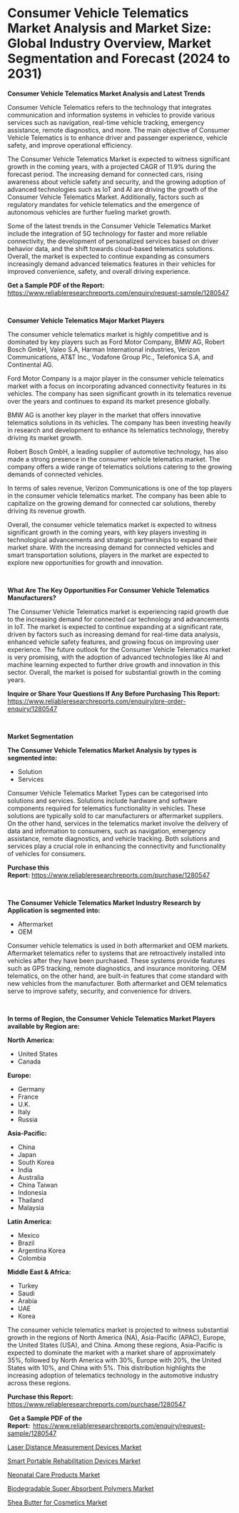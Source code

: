 <p><h1>Consumer Vehicle Telematics Market Analysis and Market Size: Global Industry Overview, Market Segmentation and Forecast (2024 to 2031)</h1></p><p><strong>Consumer Vehicle Telematics Market Analysis and Latest Trends</strong></p>
<p><p>Consumer Vehicle Telematics refers to the technology that integrates communication and information systems in vehicles to provide various services such as navigation, real-time vehicle tracking, emergency assistance, remote diagnostics, and more. The main objective of Consumer Vehicle Telematics is to enhance driver and passenger experience, vehicle safety, and improve operational efficiency.</p><p>The Consumer Vehicle Telematics Market is expected to witness significant growth in the coming years, with a projected CAGR of 11.9% during the forecast period. The increasing demand for connected cars, rising awareness about vehicle safety and security, and the growing adoption of advanced technologies such as IoT and AI are driving the growth of the Consumer Vehicle Telematics Market. Additionally, factors such as regulatory mandates for vehicle telematics and the emergence of autonomous vehicles are further fueling market growth.</p><p>Some of the latest trends in the Consumer Vehicle Telematics Market include the integration of 5G technology for faster and more reliable connectivity, the development of personalized services based on driver behavior data, and the shift towards cloud-based telematics solutions. Overall, the market is expected to continue expanding as consumers increasingly demand advanced telematics features in their vehicles for improved convenience, safety, and overall driving experience.</p></p>
<p><strong>Get a Sample PDF of the Report:&nbsp;</strong> <a href="https://www.reliableresearchreports.com/enquiry/request-sample/1280547">https://www.reliableresearchreports.com/enquiry/request-sample/1280547</a></p>
<p>&nbsp;</p>
<p><strong>Consumer Vehicle Telematics Major Market Players</strong></p>
<p><p>The consumer vehicle telematics market is highly competitive and is dominated by key players such as Ford Motor Company, BMW AG, Robert Bosch GmbH, Valeo S.A, Harman International industries, Verizon Communications, AT&T Inc., Vodafone Group Plc., Telefonica S.A, and Continental AG.</p><p>Ford Motor Company is a major player in the consumer vehicle telematics market with a focus on incorporating advanced connectivity features in its vehicles. The company has seen significant growth in its telematics revenue over the years and continues to expand its market presence globally.</p><p>BMW AG is another key player in the market that offers innovative telematics solutions in its vehicles. The company has been investing heavily in research and development to enhance its telematics technology, thereby driving its market growth.</p><p>Robert Bosch GmbH, a leading supplier of automotive technology, has also made a strong presence in the consumer vehicle telematics market. The company offers a wide range of telematics solutions catering to the growing demands of connected vehicles.</p><p>In terms of sales revenue, Verizon Communications is one of the top players in the consumer vehicle telematics market. The company has been able to capitalize on the growing demand for connected car solutions, thereby driving its revenue growth.</p><p>Overall, the consumer vehicle telematics market is expected to witness significant growth in the coming years, with key players investing in technological advancements and strategic partnerships to expand their market share. With the increasing demand for connected vehicles and smart transportation solutions, players in the market are expected to explore new opportunities for growth and innovation.</p></p>
<p>&nbsp;</p>
<p><strong>What Are The Key Opportunities For Consumer Vehicle Telematics Manufacturers?</strong></p>
<p><p>The Consumer Vehicle Telematics market is experiencing rapid growth due to the increasing demand for connected car technology and advancements in IoT. The market is expected to continue expanding at a significant rate, driven by factors such as increasing demand for real-time data analysis, enhanced vehicle safety features, and growing focus on improving user experience. The future outlook for the Consumer Vehicle Telematics market is very promising, with the adoption of advanced technologies like AI and machine learning expected to further drive growth and innovation in this sector. Overall, the market is poised for substantial growth in the coming years.</p></p>
<p><strong>Inquire or Share Your Questions If Any Before Purchasing This Report:</strong> <a href="https://www.reliableresearchreports.com/enquiry/pre-order-enquiry/1280547">https://www.reliableresearchreports.com/enquiry/pre-order-enquiry/1280547</a></p>
<p>&nbsp;</p>
<p><strong>Market Segmentation</strong></p>
<p><strong>The Consumer Vehicle Telematics Market Analysis by types is segmented into:</strong></p>
<p><ul><li>Solution</li><li>Services</li></ul></p>
<p><p>Consumer Vehicle Telematics Market Types can be categorised into solutions and services. Solutions include hardware and software components required for telematics functionality in vehicles. These solutions are typically sold to car manufacturers or aftermarket suppliers. On the other hand, services in the telematics market involve the delivery of data and information to consumers, such as navigation, emergency assistance, remote diagnostics, and vehicle tracking. Both solutions and services play a crucial role in enhancing the connectivity and functionality of vehicles for consumers.</p></p>
<p><strong>Purchase this Report:&nbsp;</strong><a href="https://www.reliableresearchreports.com/purchase/1280547">https://www.reliableresearchreports.com/purchase/1280547</a></p>
<p>&nbsp;</p>
<p><strong>The Consumer Vehicle Telematics Market Industry Research by Application is segmented into:</strong></p>
<p><ul><li>Aftermarket</li><li>OEM</li></ul></p>
<p><p>Consumer vehicle telematics is used in both aftermarket and OEM markets. Aftermarket telematics refer to systems that are retroactively installed into vehicles after they have been purchased. These systems provide features such as GPS tracking, remote diagnostics, and insurance monitoring. OEM telematics, on the other hand, are built-in features that come standard with new vehicles from the manufacturer. Both aftermarket and OEM telematics serve to improve safety, security, and convenience for drivers.</p></p>
<p>&nbsp;</p>
<p><strong>In terms of Region, the Consumer Vehicle Telematics Market Players available by Region are:</strong></p>
<p>
    <p> <strong> North America: </strong>
        <ul>
            <li>United States</li>
            <li>Canada</li>
        </ul>
        </p> 
    <p> <strong> Europe: </strong>
        <ul>
            <li>Germany</li>
            <li>France</li>
            <li>U.K.</li>
            <li>Italy</li>
            <li>Russia</li>
        </ul>
        </p> 
    <p> <strong> Asia-Pacific: </strong>
        <ul>
            <li>China</li>
            <li>Japan</li>
            <li>South Korea</li>
            <li>India</li>
            <li>Australia</li>
            <li>China Taiwan</li>
            <li>Indonesia</li>
            <li>Thailand</li>
            <li>Malaysia</li>
        </ul>
        </p> 
    <p> <strong> Latin America: </strong>
        <ul>
            <li>Mexico</li>
            <li>Brazil</li>
            <li>Argentina Korea</li>
            <li>Colombia</li>
        </ul>
        </p> 
    <p> <strong> Middle East & Africa: </strong>
        <ul>
            <li>Turkey</li>
            <li>Saudi</li>
            <li>Arabia</li>
            <li>UAE</li>
            <li>Korea</li>
        </ul>
    </p>
    </p>
<p><p>The consumer vehicle telematics market is projected to witness substantial growth in the regions of North America (NA), Asia-Pacific (APAC), Europe, the United States (USA), and China. Among these regions, Asia-Pacific is expected to dominate the market with a market share of approximately 35%, followed by North America with 30%, Europe with 20%, the United States with 10%, and China with 5%. This distribution highlights the increasing adoption of telematics technology in the automotive industry across these regions.</p></p>
<p><strong>Purchase this Report: </strong><a href="https://www.reliableresearchreports.com/purchase/1280547">https://www.reliableresearchreports.com/purchase/1280547</a></p>
<p>&nbsp;<strong>Get a Sample PDF of the Report:&nbsp;&nbsp;</strong><a href="https://www.reliableresearchreports.com/enquiry/request-sample/1280547">https://www.reliableresearchreports.com/enquiry/request-sample/1280547</a></p>
<p><strong></strong></p>
<p><p><a href="https://medium.com/@faithterry767/decoding-laser-distance-measurement-devices-market-metrics-market-share-trends-and-growth-2a945679208d">Laser Distance Measurement Devices Market</a></p><p><a href="https://medium.com/@faithterry767/smart-portable-rehabilitation-devices-market-report-reveals-the-latest-trends-and-growth-e8eab1ce8dae">Smart Portable Rehabilitation Devices Market</a></p><p><a href="https://medium.com/@faithterry767/neonatal-care-products-market-research-report-its-history-and-forecast-2024-to-2031-81c67b6165f6">Neonatal Care Products Market</a></p><p><a href="https://github.com/moyahfrancoestellec51j635wcx/Market-Research-Report-List-1/blob/main/biodegradable-super-absorbent-polymers-market.md">Biodegradable Super Absorbent Polymers Market</a></p><p><a href="https://medium.com/@faithterry767/shea-butter-for-cosmetics-market-size-and-market-trends-complete-industry-overview-2024-to-2031-fbf18a51674e">Shea Butter for Cosmetics Market</a></p></p>